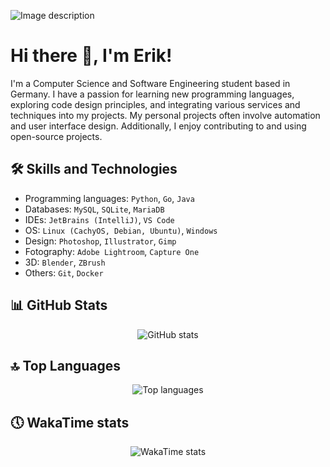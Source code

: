 ![Image description](https://cdn.evickastudio.de/evickaNewGithubreadme3transparent-min.png)

# Hi there 👋, I'm Erik!

I'm a Computer Science and Software Engineering student based in Germany. I have a passion for learning new programming languages, exploring code design principles, and integrating various services and techniques into my projects. My personal projects often involve automation and user interface design. Additionally, I enjoy contributing to and using open-source projects.

## 🛠️ Skills and Technologies

- Programming languages: `Python`, `Go`, `Java`
- Databases: `MySQL`, `SQLite`, `MariaDB`
- IDEs: `JetBrains (IntelliJ)`, `VS Code`
- OS: `Linux (CachyOS, Debian, Ubuntu)`, `Windows`
- Design: `Photoshop`, `Illustrator`, `Gimp`
- Fotography: `Adobe Lightroom`, `Capture One`
- 3D: `Blender`, `ZBrush`
- Others: `Git`, `Docker`

<!-- ## 🏆 Achievements

- [Achievement 1]
- [Achievement 2]
- [Achievement 3] -->

<!-- ## 📫 How to reach me

You can reach me on [LinkedIn](your-linkedin-url) or send me an email at (your-email). -->

<!-- ## 📚 Latest Blog Posts

- [Blog Post 1](blog-post-url)
- [Blog Post 2](blog-post-url) -->

## 📊 GitHub Stats

<div align="center">
  <img src="https://github-readme-stats.vercel.app/api?username=EvickaStudio&show=reviews,discussions_started,discussions_answered,prs_merged,prs_merged_percentage&show_icons=true&theme=transparent" alt="GitHub stats">
</div>

## 🔝 Top Languages

<div align="center">
  <img src="https://github-readme-stats.vercel.app/api/top-langs/?username=EvickaStudio&theme=transparent" alt="Top languages">
</div>

## 🕔 WakaTime stats

<div align="center">
  <img src="https://github-readme-stats.vercel.app/api/wakatime?username=evickastudio&layout=compact&theme=transparent" alt="WakaTime stats">
</div>
